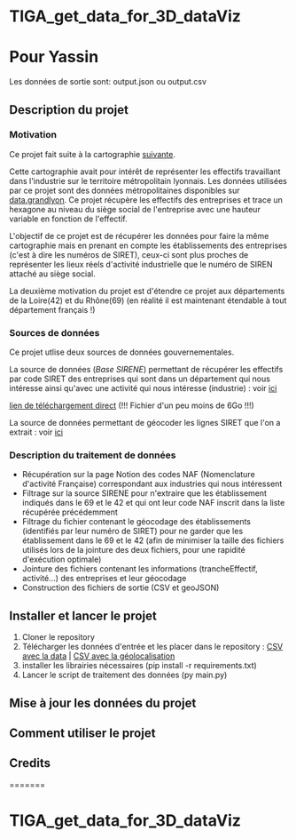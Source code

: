 # TIGA_get_data_for_3D_dataViz

# Pour Yassin
Les données de sortie sont:
  output.json ou output.csv
  

## Description du projet

### Motivation

Ce projet fait suite à la cartographie [suivante](https://github.com/datagora-erasme/datagora_dataviz3D).


Cette cartographie avait pour intérêt de représenter les effectifs travaillant dans l'industrie sur le territoire métropolitain lyonnais. Les données utilisées par ce projet sont des données métropolitaines disponibles sur [data.grandlyon](https://data.grandlyon.com/jeux-de-donnees/base-sirene-metropole-lyon/telechargements). Ce projet récupère les effectifs des entreprises et trace un hexagone au niveau du siège social de l'entreprise avec une hauteur variable en fonction de l'effectif.

L'objectif de ce projet est de récupérer les données pour faire la même cartographie mais en prenant en compte les établissements des entreprises (c'est à dire les numéros de SIRET), ceux-ci sont plus proches de représenter les lieux réels d'activité industrielle que le numéro de SIREN attaché au siège social.

La deuxième motivation du projet est d'étendre ce projet aux départements de la Loire(42) et du Rhône(69) (en réalité il est maintenant étendable à tout département français !)

### Sources de données

Ce projet utlise deux sources de données gouvernementales.

La source de données (_Base SIRENE_) permettant de récupérer les effectifs par code SIRET des entreprises qui sont dans un département qui nous intéresse ainsi qu'avec une activité qui nous intéresse (industrie) : voir [ici](https://www.data.gouv.fr/fr/datasets/base-sirene-des-entreprises-et-de-leurs-etablissements-siren-siret/)

[lien de téléchargement direct](https://www.data.gouv.fr/fr/datasets/r/0651fb76-bcf3-4f6a-a38d-bc04fa708576) (!!! Fichier d'un peu moins de 6Go !!!)

La source de données permettant de géocoder les lignes SIRET que l'on a extrait : voir [ici](https://www.data.gouv.fr/fr/datasets/geolocalisation-des-etablissements-du-repertoire-sirene-pour-les-etudes-statistiques/)

### Description du traitement de données

* Récupération sur la page Notion des codes NAF (Nomenclature d'activité Française) correspondant aux industries qui nous intéressent
* Filtrage sur la source SIRENE pour n'extraire que les établissement indiqués dans le 69 et le 42 et qui ont leur code NAF inscrit dans la liste récupérée précédemment
* Filtrage du fichier contenant le géocodage des établissements (identifiés par leur numéro de SIRET) pour ne garder que les établissement dans le 69 et le 42 (afin de minimiser la taille des fichiers utilisés lors de la jointure des deux fichiers, pour une rapidité d'exécution optimale)
* Jointure des fichiers contenant les informations (trancheEffectif, activité...) des entreprises et leur géocodage
* Construction des fichiers de sortie (CSV et geoJSON)

## Installer et lancer le projet

1. Cloner le repository
2. Télécharger les données d'entrée et les placer dans le repository : [CSV avec la data](https://www.data.gouv.fr/fr/datasets/r/0651fb76-bcf3-4f6a-a38d-bc04fa708576) | [CSV avec la géolocalisation](https://www.data.gouv.fr/fr/datasets/geolocalisation-des-etablissements-du-repertoire-sirene-pour-les-etudes-statistiques/)
3. installer les librairies nécessaires (pip install -r requirements.txt)
4. Lancer le script de traitement des données (py main.py)

## Mise à jour les données du projet

## Comment utiliser le projet

## Credits
=======
# TIGA_get_data_for_3D_dataViz
